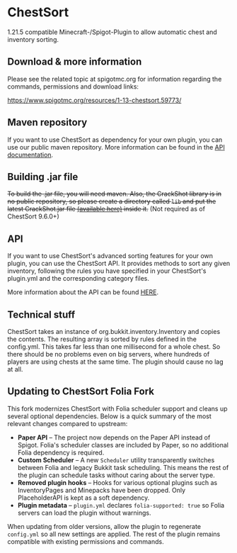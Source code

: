 # ChestSort

1.21.5 compatible Minecraft-/Spigot-Plugin to allow automatic chest and inventory sorting.

## Download & more information

Please see the related topic at spigotmc.org for information regarding the commands, permissions and download links:

https://www.spigotmc.org/resources/1-13-chestsort.59773/

## Maven repository

If you want to use ChestSort as dependency for your own plugin, you can use our public maven repository. More information can be found in the [API documentation](https://github.com/JEFF-Media-GbR/Spigot-ChestSort/blob/master/HOW_TO_USE_API.md).

## Building .jar file

~~To build the .jar file, you will need maven. Also, the CrackShot library is in no public repository, so please create a directory called `lib` and put the latest CrackShot.jar file [(available here)](https://www.spigotmc.org/resources/crackshot-guns.48301/) inside it.~~ (Not required as of ChestSort 9.6.0+)

## API

If you want to use ChestSort's advanced sorting features for your own plugin, you can use the ChestSort API. It provides methods to sort any given inventory, following the rules you have specified in your ChestSort's plugin.yml and the corresponding category files.

More information about the API can be found [HERE](https://github.com/JEFF-Media-GbR/Spigot-ChestSort/blob/master/HOW_TO_USE_API.md).

## Technical stuff

ChestSort takes an instance of org.bukkit.inventory.Inventory and copies the contents. The resulting array is sorted by rules defined in the config.yml. This takes far less than one millisecond for a whole chest. So there should be no problems even on big servers, where hundreds of players are using chests at the same time.
The plugin should cause no lag at all.

## Updating to ChestSort Folia Fork

This fork modernizes ChestSort with Folia scheduler support and cleans up
several optional dependencies. Below is a quick summary of the most relevant
changes compared to upstream:

* **Paper API** – The project now depends on the Paper API instead of Spigot.
  Folia's scheduler classes are included by Paper, so no additional Folia
  dependency is required.
* **Custom Scheduler** – A new `Scheduler` utility transparently switches
  between Folia and legacy Bukkit task scheduling.  This means the rest of the
  plugin can schedule tasks without caring about the server type.
* **Removed plugin hooks** – Hooks for various optional plugins such as
  InventoryPages and Minepacks have been dropped.  Only PlaceholderAPI is kept
  as a soft dependency.
* **Plugin metadata** – `plugin.yml` declares `folia-supported: true` so Folia
  servers can load the plugin without warnings.

When updating from older versions, allow the plugin to regenerate
`config.yml` so all new settings are applied. The rest of the plugin
remains compatible with existing permissions and commands.
